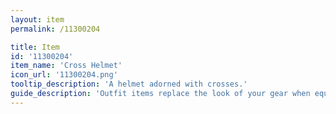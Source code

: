 ```yaml
---
layout: item
permalink: /11300204

title: Item
id: '11300204'
item_name: 'Cross Helmet'
icon_url: '11300204.png'
tooltip_description: 'A helmet adorned with crosses.'
guide_description: 'Outfit items replace the look of your gear when equipped.'
---
```

